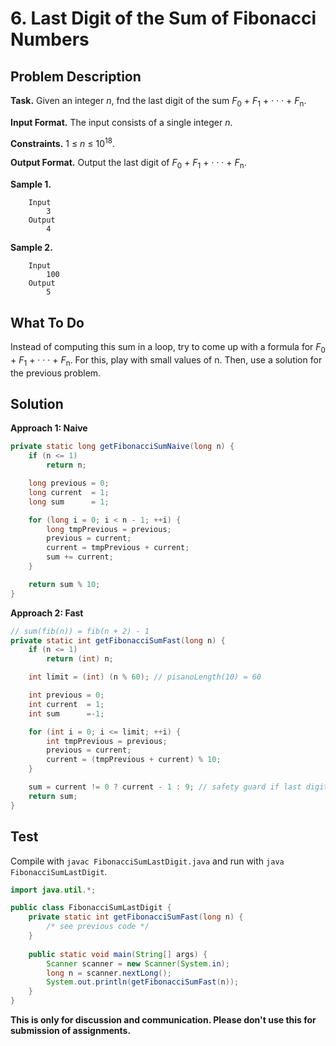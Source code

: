 # 6. Last Digit of the Sum of Fibonacci Numbers

## Problem Description

**Task.** Given an integer _n_, fnd the last digit of the sum _F_<sub>0</sub> + _F_<sub>1</sub> + · · · + _F_<sub>n</sub>.

**Input Format.** The input consists of a single integer _n_.

**Constraints.** 1 ≤ _n_ ≤ 10<sup>18</sup>.

**Output Format.** Output the last digit of _F_<sub>0</sub> + _F_<sub>1</sub> + · · · + _F_<sub>n</sub>.

**Sample 1.**

```
    Input
        3
    Output
        4
```

**Sample 2.**

```
    Input
        100
    Output
        5
```
## What To Do


Instead of computing this sum in a loop, try to come up with a formula for _F_<sub>0</sub> + _F_<sub>1</sub> + · · · + _F_<sub>n</sub>. For this, play with small values of n. Then, use a solution for the previous problem.

## Solution

**Approach 1: Naive**


```java
private static long getFibonacciSumNaive(long n) {
    if (n <= 1)
        return n;

    long previous = 0;
    long current  = 1;
    long sum      = 1;

    for (long i = 0; i < n - 1; ++i) {
        long tmpPrevious = previous;
        previous = current;
        current = tmpPrevious + current;
        sum += current;
    }

    return sum % 10;
}
```
**Approach 2: Fast**


```java
// sum(fib(n)) = fib(n + 2) - 1
private static int getFibonacciSumFast(long n) {
    if (n <= 1)
        return (int) n;

    int limit = (int) (n % 60); // pisanoLength(10) = 60

    int previous = 0;
    int current  = 1;
    int sum      =-1;

    for (int i = 0; i <= limit; ++i) {
        int tmpPrevious = previous;
        previous = current;
        current = (tmpPrevious + current) % 10;
    }

    sum = current != 0 ? current - 1 : 9; // safety guard if last digit of sum(fib(n + 2)) is 0
    return sum;
}
```
## Test

Compile with `javac FibonacciSumLastDigit.java` and run with `java FibonacciSumLastDigit`.

```java
import java.util.*;

public class FibonacciSumLastDigit {
    private static int getFibonacciSumFast(long n) {
        /* see previous code */
    }
    
    public static void main(String[] args) {
        Scanner scanner = new Scanner(System.in);
        long n = scanner.nextLong();
        System.out.println(getFibonacciSumFast(n));
    }
}
```

**This is only for discussion and communication. Please don't use this for submission of assignments.**